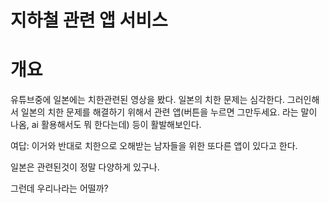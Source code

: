 # 지하철 관련 앱 서비스 

# 개요

유튜브중에 일본에는 치한관련된 영상을 봤다. 일본의 치한 문제는 심각한다. 그러인해서 일본의 치한 문제를 해결하기 위해서 관련 앱(버튼을 누르면 그만두세요. 라는 말이 나옴, ai 활용해서도 뭐 한다는데) 등이 활발해보인다.

여답: 이거와 반대로 치한으로 오해받는 남자들을 위한 또다른 앱이 있다고 한다.

일본은 관련된것이 정말 다양하게 있구나.

그런데 우리나라는 어떨까?


